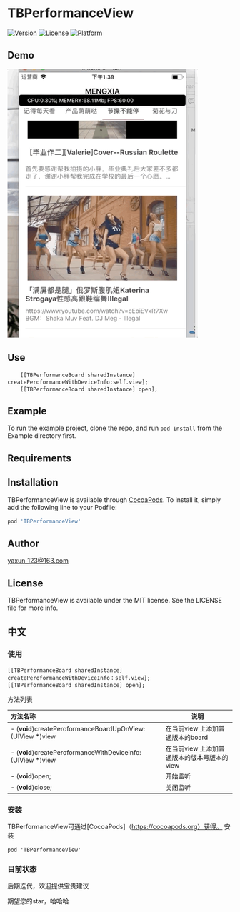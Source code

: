 # TBPerformanceView

[![Version](https://img.shields.io/cocoapods/v/TBPerformanceView.svg?style=flat)](https://cocoapods.org/pods/TBPerformanceView)
[![License](https://img.shields.io/cocoapods/l/TBPerformanceView.svg?style=flat)](https://cocoapods.org/pods/TBPerformanceView)
[![Platform](https://img.shields.io/cocoapods/p/TBPerformanceView.svg?style=flat)](https://cocoapods.org/pods/TBPerformanceView)

## Demo

![DEMO](https://github.com/Bintong/TBPerformanceView/blob/master/Mar-21-2019%2013-40-57.gif)

## Use

```
    [[TBPerformanceBoard sharedInstance] createPeroformanceWithDeviceInfo:self.view];
    [[TBPerformanceBoard sharedInstance] open];
```

## Example

To run the example project, clone the repo, and run `pod install` from the Example directory first.

## Requirements

## Installation

TBPerformanceView is available through [CocoaPods](https://cocoapods.org). To install
it, simply add the following line to your Podfile:

```ruby
pod 'TBPerformanceView'
```

## Author

yaxun_123@163.com

## License

TBPerformanceView is available under the MIT license. See the LICENSE file for more info.



## 中文

### 使用

```
[[TBPerformanceBoard sharedInstance] createPeroformanceWithDeviceInfo：self.view];
[[TBPerformanceBoard sharedInstance] open];
```



方法列表

| 方法名称                                                    | 说明                                        |
| :---------------------------------------------------------- | ------------------------------------------- |
| - (**void**)createPeroformanceBoardUpOnView:(UIView *)view  | 在当前view 上添加普通版本的board            |
| - (**void**)createPeroformanceWithDeviceInfo:(UIView *)view | 在当前view 上添加普通版本的版本号版本的view |
| - (**void**)open;                                           | 开始监听                                    |
| - (**void**)close;                                          | 关闭监听                                    |



### 安装

TBPerformanceView可通过[CocoaPods]（https://cocoapods.org）获得。 安装

```
pod 'TBPerformanceView'
```

### 目前状态

后期迭代，欢迎提供宝贵建议

期望您的star，哈哈哈
